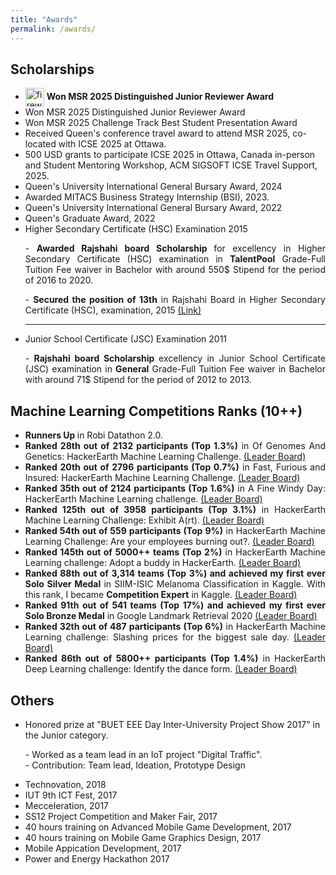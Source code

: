 ```yaml
---
title: "Awards"
permalink: /awards/
---
```


## Scholarships

<ul>
                <li class="highlight-award">
  <img src="https://media.giphy.com/media/3o6Zt481isNVuQI1l6/giphy.gif" alt="fireworks" width="30" style="vertical-align:middle;">
  <strong>Won MSR 2025 Distinguished Junior Reviewer Award</strong>
</li>
                <li> Won MSR 2025 Distinguished Junior Reviewer Award </li>
                <li> Won MSR 2025 Challenge Track Best Student Presentation Award </li>
                <li> Received Queen's conference travel award to attend MSR 2025, co-located with ICSE 2025 at Ottawa.</li>
                <li>500 USD grants to participate ICSE 2025 in Ottawa, Canada in-person and Student Mentoring Workshop, ACM SIGSOFT ICSE Travel Support, 2025.</li>
                <li>Queen's University International General Bursary Award, 2024</li>
                <li>Awarded MITACS Business Strategy Internship (BSI), 2023.</li>
                <li>Queen's University International General Bursary Award, 2022</li>
                <li>Queen's Graduate Award, 2022</li>
                <li>Higher Secondary Certificate (HSC) Examination 2015</li>
                <p style="text-align: justify;">- <b>Awarded Rajshahi board Scholarship </b> for excellency
                  in Higher Secondary Certificate (HSC) examination in
                  <b>TalentPool</b> Grade-Full Tuition Fee waiver in Bachelor
                  with around 550$ Stipend for the period of 2016 to 2020.
                </p>
                <p style="text-align: justify;">- <b>Secured the position of 13th</b> in Rajshahi Board in Higher
                  Secondary Certificate (HSC),
                  examination, 2015 <a
                    href="https://drive.google.com/open?id=1nk0QfGRe8G8ep_23acjM5MHO4Xx3rRYo">(Link)</a>
                </p>

</ul>
<ul>
                <hr>
                <li>Junior School Certificate (JSC) Examination 2011</li>
                <p style="text-align: justify;">- <b> Rajshahi board Scholarship </b> excellency
                  in Junior School Certificate (JSC) examination in
                  <b>General</b> Grade-Full Tuition Fee waiver in Bachelor
                  with around 71$ Stipend for the period of 2012 to 2013.
                </p>

</ul>


## Machine Learning Competitions Ranks (10++)

 <ul>
<li style="text-align: justify;"><strong> Runners Up </strong> in Robi Datathon 2.0. </li>

 <li style="text-align: justify;"> <strong>Ranked 28th out of 2132 participants (Top 1.3%)</strong> in
                Of Genomes And Genetics: HackerEarth Machine Learning Challenge. <a
                  href="https://www.hackerearth.com/challenges/competitive/hackerearth-machine-learning-challenge-genetic-testing/leaderboard/predict-the-genetic-disorders-9-76826a5e/">(Leader
                  Board)</a> </li>
 <li style="text-align: justify;"> <strong>Ranked 20th out of 2796 participants (Top 0.7%)</strong> in
                Fast, Furious and Insured: HackerEarth Machine Learning Challenge. <a
                  href="https://www.hackerearth.com/challenges/competitive/hackerearth-machine-learning-challenge-vehicle-insurance-claim/leaderboard/predict-the-condition-and-insurance-amount-21-fb647347/">(Leader
                  Board)</a> </li>

<li style="text-align: justify;"> <strong>Ranked 35th out of 2124 participants (Top 1.6%)</strong> in
                A Fine Windy Day: HackerEarth Machine Learning challenge. <a
                  href="https://www.hackerearth.com/challenges/competitive/hackerearth-machine-learning-challenge-predict-windmill-power/leaderboard/predict-the-power-kwh-produced-from-the-windmills-8-f055f832/">(Leader
                  Board)</a> </li>
<li style="text-align: justify;"> <strong>Ranked 125th out of 3958 participants (Top 3.1%)</strong> in
                HackerEarth Machine Learning Challenge: Exhibit A(rt). <a
                  href="https://www.hackerearth.com/challenges/competitive/hackerearth-machine-learning-challenge-predict-shipping-cost/leaderboard/predict-the-cost-to-ship-the-sculptures-12-e7728f5d/page/3/">(Leader
                  Board)</a> </li>
<li style="text-align: justify;"> <strong>Ranked 54th out of 559 participants (Top 9%)</strong> in
                HackerEarth Machine Learning Challenge: Are your employees burning out?. <a
                  href="https://www.hackerearth.com/challenges/competitive/hackerearth-machine-learning-challenge-predict-burnout-rate/leaderboard/predict-the-employee-burn-out-rate-7-6340b4e3/page/2/">(Leader
                  Board)</a> </li>
<li style="text-align: justify;"> <strong>Ranked 145th out of 5000++ teams (Top 2%)</strong> in
                HackerEarth Machine Learning challenge: Adopt a buddy in HackerEarth. <a
                  href="https://www.hackerearth.com/challenges/competitive/hackerearth-machine-learning-challenge-pet-adoption/leaderboard/pet-adoption-9-5838c75b/">(Leader
                  Board)</a> </li>
<li style="text-align: justify;"> <strong>Ranked 88th out of 3,314 teams (Top 3%) and achieved my first
                  ever Solo Silver Medal</strong> in SIIM-ISIC Melanoma Classification in Kaggle. With this rank, I
                became <b>Competition Expert</b> in Kaggle. <a
                  href="https://www.kaggle.com/c/siim-isic-melanoma-classification/leaderboard">(Leader Board)</a> </li>
<li style="text-align: justify;"> <strong>Ranked 91th out of 541 teams (Top 17%) and achieved my first
                  ever Solo Bronze Medal</strong> in Google Landmark Retrieval 2020
                <a href="https://www.kaggle.com/c/landmark-retrieval-2020/leaderboard">(Leader Board)</a>
              </li>

<li style="text-align: justify;"> <strong>Ranked 32th out of 487 participants (Top 6%)</strong> in
                HackerEarth Machine Learning challenge: Slashing prices for the biggest sale day. <a
                  href="https://www.hackerearth.com/challenges/competitive/hackerearth-machine-learning-challenge-predict-the-lowest-price/leaderboard/predict-the-lowest-price-8-9ffabe00/">(Leader
                  Board)</a> </li>
 <li style="text-align: justify;"> <strong>Ranked 86th out of 5800++ participants (Top 1.4%)</strong> in
                HackerEarth Deep Learning challenge: Identify the dance form. <a
                  href="https://www.hackerearth.com/challenges/competitive/hackerearth-deep-learning-challenge-identify-dance-form/leaderboard/identify-the-dance-form-deea77f8/">(Leader
                  Board)</a> </li>

 </ul>



## Others

 <ul>
            <li>Honored prize at "BUET EEE Day Inter-University Project Show 2017" in the Junior category.</li>
              <p>- Worked as a team lead in an IoT project "Digital Traffic".<br>
                - Contribution: Team lead, Ideation, Prototype Design</p>
            <li>Technovation, 2018</li>
            <li>IUT 9th ICT Fest, 2017</li>
            <li>Mecceleration, 2017</li>
            <li>SS12 Project Competition and Maker Fair, 2017</li>
            <li>40 hours training on Advanced Mobile Game Development, 2017</li>
            <li>40 hours training on Mobile Game Graphics Design, 2017</li>
            <li>Mobile Appication Development, 2017</li>
            <li>Power and Energy Hackathon 2017</li>
</ul>
